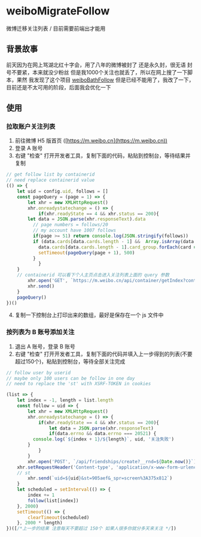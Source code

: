 # weiboMigrateFollow
微博迁移关注列表 / 目前需要前端出才能用

## 背景故事
前天因为在网上骂湖北红十字会，用了八年的微博被封了 还是永久封，很无语
封号不要紧，本来就没少粉丝 但是我1000个关注也就丢了，所以在网上搜了一下脚本，果然 我发现了这个项目 [weiboBathFollow](https://github.com/nondanee/weiboBatchFollow) 但是已经不能用了，我改了一下，目前还是不太可用的阶段，后面我会优化一下

## 使用
### 拉取账户关注列表

1. 前往微博 H5 版首页 ([https://m.weibo.cn](https://m.weibo.cn))
2. 登录 A 账号
3. 右键 "检查" 打开开发者工具，复制下面的代码，粘贴到控制台，等待结果并复制

```javascript
// get follow list by containerid
// need replace containerid value
(() => {
	let uid = config.uid, follows = []
	const pageQuery = (page = 1) => {
		let xhr = new XMLHttpRequest()	
		xhr.onreadystatechange = () => {
			if(xhr.readyState == 4 && xhr.status == 200){
        let data = JSON.parse(xhr.responseText).data
          // page numbers = follows/20 
          // my account have 1007 follows
          if(page >= 51) return console.log(JSON.stringify(follows))
          if (data.cards[data.cards.length - 1] &&  Array.isArray(data.cards[data.cards.length - 1].card_group)) {
            data.cards[data.cards.length - 1].card_group.forEach(card => follows.push(card.user.id))
            setTimeout(pageQuery(page + 1), 500)
          }
			}
    }
    // containerid 可以看下个人主页点击进入关注列表上面的 query 参数
		xhr.open('GET', `https://m.weibo.cn/api/container/getIndex?containerid=xxxx-_selffollowed&page=${page}`)
		xhr.send()
	}
	pageQuery()
})()
```
4. 复制一下控制台上打印出来的数组，最好是保存在一个 js 文件中

### 按列表为 B 账号添加关注
1. 退出 A 账号，登录 B 账号
2. 右键 "检查" 打开开发者工具，复制下面的代码并填入上一步得到的列表(不要超过150个)，粘贴到控制台，等待全部关注完成
```javascript
// follow user by userid 
// maybe only 100 users can be follow in one day
// need to replace the 'st' with XSRF-TOKEN in cookies

(list => {
	let index = -1, length = list.length
	const follow = uid => {
		let xhr = new XMLHttpRequest()
		xhr.onreadystatechange = () => {
			if(xhr.readyState == 4 && xhr.status == 200){
				let data = JSON.parse(xhr.responseText)
				if(data.errno && data.errno === 20521) {
          console.log(`${index + 1}/${length}`, uid, '关注失败')
        }
			}
		}
		xhr.open('POST', `/api/friendships/create?__rnd=${Date.now()}`)
    xhr.setRequestHeader('Content-type', 'application/x-www-form-urlencoded')
    // st
		xhr.send(`uid=${uid}&st=905aef&_spr=screen%3A375x812`)
	}
	let scheduled = setInterval(() => {
		index += 1
		follow(list[index])
	}, 2000)
	setTimeout(() => {
		clearTimeout(scheduled)
	}, 2000 * length)
})([/*上一步的结果 注意每天不要超过 150个 如果人很多你就分多天来关注 */])
```
